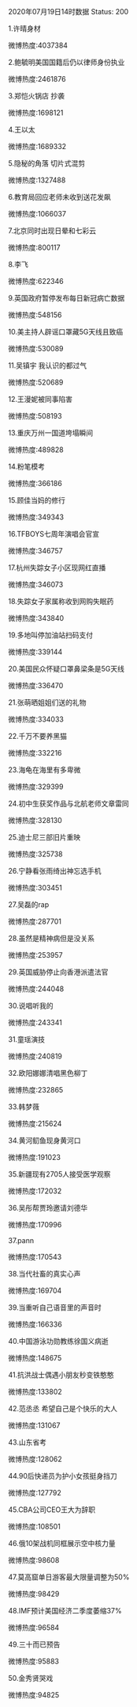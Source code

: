 2020年07月19日14时数据
Status: 200

1.许晴身材

微博热度:4037384

2.鲍毓明美国国籍后仍以律师身份执业

微博热度:2461876

3.郑恺火锅店 抄袭

微博热度:1698121

4.王以太

微博热度:1689332

5.隐秘的角落 切片式混剪

微博热度:1327488

6.教育局回应老师未收到送花发飙

微博热度:1066037

7.北京同时出现日晕和七彩云

微博热度:800117

8.李飞

微博热度:622346

9.英国政府暂停发布每日新冠病亡数据

微博热度:548156

10.美主持人辟谣口罩藏5G天线且致癌

微博热度:530089

11.吴镇宇 我认识的都过气

微博热度:520689

12.王漫妮被同事陷害

微博热度:508193

13.重庆万州一国道垮塌瞬间

微博热度:489828

14.粉笔模考

微博热度:366186

15.顾佳当妈的修行

微博热度:349343

16.TFBOYS七周年演唱会官宣

微博热度:346757

17.杭州失踪女子小区现网红直播

微博热度:346073

18.失踪女子家属称收到网购失眠药

微博热度:343840

19.多地叫停加油站扫码支付

微博热度:339144

20.美国民众怀疑口罩鼻梁条是5G天线

微博热度:336470

21.张萌晒姐姐们送的礼物

微博热度:334033

22.千万不要养黑猫

微博热度:332216

23.海龟在海里有多卑微

微博热度:329399

24.初中生获奖作品与北航老师文章雷同

微博热度:328130

25.迪士尼三部旧片重映

微博热度:325738

26.宁静看张雨绮出神忘选手机

微博热度:303451

27.吴磊的rap

微博热度:287701

28.虽然是精神病但是没关系

微博热度:253957

29.英国威胁停止向香港派遣法官

微博热度:244048

30.说唱听我的

微博热度:243341

31.童瑶演技

微博热度:240819

32.欧阳娜娜清唱黑色柳丁

微博热度:232865

33.韩梦薇

微博热度:215624

34.黄河鱽鱼现身黄河口

微博热度:191023

35.新疆现有2705人接受医学观察

微博热度:172032

36.吴彤帮贾玲邀请刘德华

微博热度:170996

37.pann

微博热度:170543

38.当代社畜的真实心声

微博热度:169704

39.当重听自己语音里的声音时

微博热度:166336

40.中国游泳功勋教练徐国义病逝

微博热度:148675

41.抗洪战士偶遇小朋友秒变铁憨憨

微博热度:133802

42.范丞丞 希望自己是个快乐的大人

微博热度:131067

43.山东省考

微博热度:128062

44.90后快递员为护小女孩挺身挡刀

微博热度:127792

45.CBA公司CEO王大为辞职

微博热度:108501

46.俄10架战机同框展示空中核力量

微博热度:98608

47.莫高窟单日游客最大限量调整为50%

微博热度:98429

48.IMF预计美国经济二季度萎缩37%

微博热度:96584

49.三十而已预告

微博热度:95883

50.金秀贤哭戏

微博热度:94825

